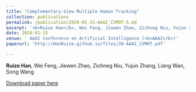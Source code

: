 ```yaml
---
title: "Complementary-View Multiple Human Tracking"
collection: publications
permalink: /publication/2020-01-15-AAAI_CVMOT-5.md
excerpt: '<b>Ruize Han</b>, Wei Feng, Jiewen Zhao, Zichneg Niu, Yujun Zhang, Liang Wan, Song Wang'
date: 2020-01-15
venue: ' AAAI Conference on Artificial Intelligence (<b>AAAI</b>)'
paperurl: 'http://HanRuize.github.io/files/20-AAAI_CVMHT.pdf'

---
```

<b>Ruize Han</b>, Wei Feng, Jiewen Zhao, Zichneg Niu, Yujun Zhang, Liang Wan, Song Wang

[Download paper here](http://HanRuize.github.io/files/20-AAAI_CVMHT.pdf)


